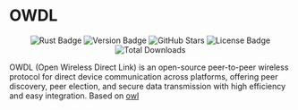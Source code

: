 # OWDL

<p align="center">
  <img src="https://img.shields.io/badge/rust-202124?style=for-the-badge&logo=rust&logoColor=white" alt="Rust Badge"/>
  <img src="https://img.shields.io/badge/version-v0.1.0-blueviolet?style=for-the-badge" alt="Version Badge"/>
  <img src="https://img.shields.io/github/stars/seregonwar/OWDL?style=for-the-badge&logo=github&color=yellow" alt="GitHub Stars"/>
  <img src="https://img.shields.io/badge/license-MIT-2ea44f?style=for-the-badge&logo=open-source-initiative&logoColor=white" alt="License Badge"/>
  <img src="https://img.shields.io/github/downloads/seregonwar/OWDL/total.svg?style=for-the-badge&color=orange&logo=cloud-download" alt="Total Downloads"/>
</p>

OWDL (Open Wireless Direct Link) is an open-source peer-to-peer wireless protocol for direct device communication across platforms, offering peer discovery, peer election, and secure data transmission with high efficiency and easy integration. Based on [owl](https://github.com/seemoo-lab/owl)
